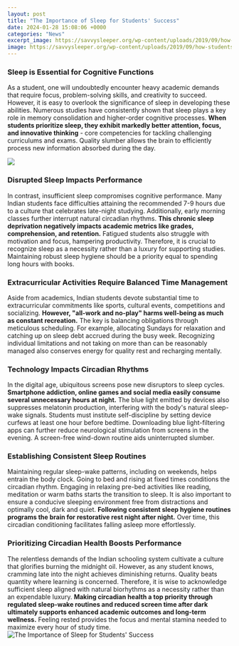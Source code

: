 ```yaml
---
layout: post
title: "The Importance of Sleep for Students' Success"
date: 2024-01-28 15:08:06 +0000
categories: "News"
excerpt_image: https://savvysleeper.org/wp-content/uploads/2019/09/how-students-get-better-sleep.jpg
image: https://savvysleeper.org/wp-content/uploads/2019/09/how-students-get-better-sleep.jpg
---
```


### Sleep is Essential for Cognitive Functions
As a student, one will undoubtedly encounter heavy academic demands that require focus, problem-solving skills, and creativity to succeed. However, it is easy to overlook the significance of sleep in developing these abilities. Numerous studies have consistently shown that sleep plays a key role in memory consolidation and higher-order cognitive processes. **When students prioritize sleep, they exhibit markedly better attention, focus, and innovative thinking** - core competencies for tackling challenging curriculums and exams. Quality slumber allows the brain to efficiently process new information absorbed during the day.

![](https://southwestshadow.com/wp-content/uploads/2020/09/Screen-Shot-2020-09-19-at-2.11.54-PM.png)
### Disrupted Sleep Impacts Performance 
In contrast, insufficient sleep compromises cognitive performance. Many Indian students face difficulties attaining the recommended 7-9 hours due to a culture that celebrates late-night studying. Additionally, early morning classes further interrupt natural circadian rhythms. **This chronic sleep deprivation negatively impacts academic metrics like grades, comprehension, and retention.** Fatigued students also struggle with motivation and focus, hampering productivity. Therefore, it is crucial to recognize sleep as a necessity rather than a luxury for supporting studies. Maintaining robust sleep hygiene should be a priority equal to spending long hours with books.
### Extracurricular Activities Require Balanced Time Management
Aside from academics, Indian students devote substantial time to extracurricular commitments like sports, cultural events, competitions and socializing. **However, "all-work and no-play" harms well-being as much as constant recreation.** The key is balancing obligations through meticulous scheduling. For example, allocating Sundays for relaxation and catching up on sleep debt accrued during the busy week. Recognizing individual limitations and not taking on more than can be reasonably managed also conserves energy for quality rest and recharging mentally.
### Technology Impacts Circadian Rhythms
In the digital age, ubiquitous screens pose new disruptors to sleep cycles. **Smartphone addiction, online games and social media easily consume several unnecessary hours at night.** The blue light emitted by devices also suppresses melatonin production, interfering with the body's natural sleep-wake signals. Students must institute self-discipline by setting device curfews at least one hour before bedtime. Downloading blue light-filtering apps can further reduce neurological stimulation from screens in the evening. A screen-free wind-down routine aids uninterrupted slumber.
### Establishing Consistent Sleep Routines
Maintaining regular sleep-wake patterns, including on weekends, helps entrain the body clock. Going to bed and rising at fixed times conditions the circadian rhythm. Engaging in relaxing pre-bed activities like reading, meditation or warm baths starts the transition to sleep. It is also important to ensure a conducive sleeping environment free from distractions and optimally cool, dark and quiet. **Following consistent sleep hygiene routines programs the brain for restorative rest night after night.** Over time, this circadian conditioning facilitates falling asleep more effortlessly.
### Prioritizing Circadian Health Boosts Performance
The relentless demands of the Indian schooling system cultivate a culture that glorifies burning the midnight oil. However, as any student knows, cramming late into the night achieves diminishing returns. Quality beats quantity where learning is concerned. Therefore, it is wise to acknowledge sufficient sleep aligned with natural biorhythms as a necessity rather than an expendable luxury. **Making circadian health a top priority through regulated sleep-wake routines and reduced screen time after dark ultimately supports enhanced academic outcomes and long-term wellness.** Feeling rested provides the focus and mental stamina needed to maximize every hour of study time.
![The Importance of Sleep for Students' Success](https://savvysleeper.org/wp-content/uploads/2019/09/how-students-get-better-sleep.jpg)